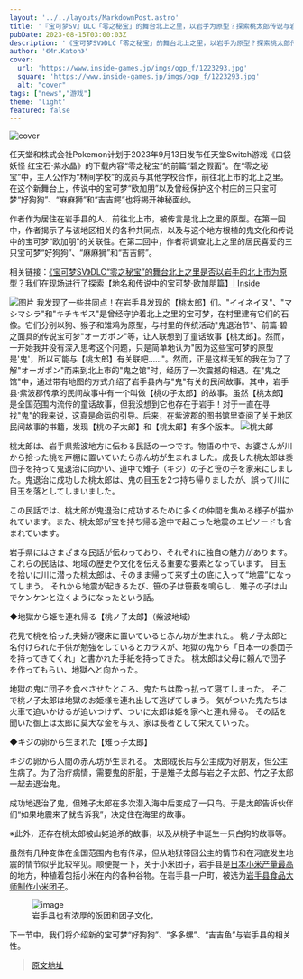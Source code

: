 ```yaml
---
layout: '../../layouts/MarkdownPost.astro'
title: '『宝可梦SV』DLC「零之秘宝」的舞台北上之里，以岩手为原型？探索桃太郎传说与岩手县的关系【犬犬犬、吉吉吉、増増増篇】'
pubDate: 2023-08-15T03:00:03Z
description: '《宝可梦SV》DLC「零之秘宝」的舞台北上之里，以岩手为原型？探索桃太郎传说与岩手县的关系【犬犬犬、吉吉吉、増増増篇】'
author: '《Mr.Katoh》'
cover:
  url: 'https://www.inside-games.jp/imgs/ogp_f/1223293.jpg'
  square: 'https://www.inside-games.jp/imgs/ogp_f/1223293.jpg'
  alt: "cover"
tags: ["news","游戏"]
theme: 'light'
featured: false
---
```


![cover](https://www.inside-games.jp/imgs/ogp_f/1223293.jpg)

任天堂和株式会社Pokemon计划于2023年9月13日发布任天堂Switch游戏《口袋妖怪 红宝石·紫水晶》的下载内容“零之秘宝”的前篇“碧之假面”。在“零之秘宝”中，主人公作为“林间学校”的成员与其他学校合作，前往北上市的北上之里。在这个新舞台上，传说中的宝可梦“欧加朋”以及曾经保护这个村庄的三只宝可梦“好狗狗”、“麻麻狮”和“吉吉鳄”也将揭开神秘面纱。

作者作为居住在岩手县的人，前往北上市，被传言是北上之里的原型。在第一回中，作者揭示了与该地区相关的各种共同点，以及与这个地方根植的鬼文化和传说中的宝可梦“欧加朋”的关联性。在第二回中，作者将调查北上之里的居民喜爱的三只宝可梦“好狗狗”、“麻麻狮”和“吉吉鳄”。

相关链接：<a href="https://www.inside-games.jp/article/2023/08/14/147833.html" target="_blank">《宝可梦SV》DLC“零之秘宝”的舞台北上之里是否以岩手的北上市为原型？我们在现场进行了探索【地名和传说中的宝可梦·欧加朋篇】| Inside</a>

![图片](https://www.inside-games.jp/imgs/card_l/1223180.jpg)
我发现了一些共同点！在岩手县发现的【桃太郎】们。"イイネイヌ"、"マシマシラ"和"キチキギス"是曾经守护着北上之里的宝可梦，在村里建有它们的石像。它们分别以狗、猴子和雉鸡为原型，与村里的传统活动"鬼退治节"、前篇·碧之面具的传说宝可梦"オーガポン"等，让人联想到了童话故事【桃太郎】。然而，一开始我并没有深入思考这个问题，只是简单地认为"因为这些宝可梦的原型是'鬼'，所以可能与【桃太郎】有关联吧……"。然而，正是这样无知的我在为了了解"オーガポン"而来到北上市的"鬼之馆"时，经历了一次震撼的相遇。在"鬼之馆"中，通过带有地图的方式介绍了岩手县内与"鬼"有关的民间故事。其中，岩手县·紫波郡传承的民间故事中有一个叫做【桃の子太郎】的故事。虽然【桃太郎】是全国范围内流传的童话故事，但我没想到它也存在于岩手！对于一直在寻找"鬼"的我来说，这真是命运的引导。后来，在紫波郡的图书馆里查阅了关于地区民间故事的书籍，发现【桃の子太郎】和【桃太郎】有多个版本。
![桃太郎](https://www.inside-games.jp/imgs/zoom/122680.jpg)

桃太郎は、岩手県紫波地方に伝わる民話の一つです。物語の中で、お婆さんが川から拾った桃を戸棚に置いていたら赤ん坊が生まれました。成長した桃太郎は黍団子を持って鬼退治に向かい、道中で雉子（キジ）の子と笹の子を家来にしました。鬼退治に成功した桃太郎は、鬼の目玉を2つ持ち帰りましたが、誤って川に目玉を落としてしまいました。

この民話では、桃太郎が鬼退治に成功するために多くの仲間を集める様子が描かれています。また、桃太郎が宝を持ち帰る途中で起こった地震のエピソードも含まれています。

岩手県にはさまざまな民話が伝わっており、それぞれに独自の魅力があります。これらの民話は、地域の歴史や文化を伝える重要な要素となっています。
目玉を拾いに川に潜った桃太郎は、そのまま帰って来ず土の底に入って“地震”になってしまう。 それから地震が起きるたび、笹の子は笹薮を鳴らし、雉子の子は山でケンケンと泣くようになったという話。

◆地獄から姫を連れ帰る【桃ノ子太郎】（紫波地域）

花見で桃を拾った夫婦が寝床に置いていると赤ん坊が生まれた。 桃ノ子太郎と名付けられた子供が勉強をしているとカラスが、地獄の鬼から「日本一の黍団子を持ってきてくれ」と書かれた手紙を持ってきた。 桃太郎は父母に頼んで団子を作ってもらい、地獄へと向かった。

地獄の鬼に団子を食べさせたところ、鬼たちは酔っ払って寝てしまった。 そこで桃ノ子太郎は地獄のお姫様を連れ出して逃げてしまう。 気がついた鬼たちは火車で追いかけるが追いつけず、ついに太郎は姫を家へと連れ帰る。 その話を聞いた御上は太郎に莫大な金を与え、家は長者として栄えていった。

◆キジの卵から生まれた【雉っ子太郎】

キジの卵から人間の赤ん坊が生まれる。
太郎成长后与公主成为好朋友，但公主生病了。为了治疗病情，需要鬼的肝脏，于是雉子太郎与岩之子太郎、竹之子太郎一起去退治鬼。 </p><p>成功地退治了鬼，但雉子太郎在多次潜入海中后变成了一只鸟。于是太郎告诉伙伴们“如果地震来了就告诉我”，决定住在海里的故事。 </p><p>※此外，还存在桃太郎被山姥追杀的故事，以及从桃子中诞生一只白狗的故事等。 </p></blockquote><p>虽然有几种变体在全国范围内也有传承，但从地狱带回公主的情节和在河底发生地震的情节似乎比较罕见。顺便提一下，关于小米团子，岩手县是<a target="_blank" rel="noopener noreferrer nofollow" href="https://www.pref.iwate.jp/_res/projects/default_project/_page_/001/014/672/bunka.minzoku.pdf">日本小米产量最高</a>的地方，种植着包括小米在内的各种谷物。在岩手县一户町，被选为<a target="_blank" rel="noopener noreferrer nofollow" href="https://www.pref.iwate.jp/kenpoku/nino_noukai/shokubunka/1015001.html">岩手县食品大师制作小米团子</a>。 </p><figure class="ctms-editor-image">![image](https://www.inside-games.jp/imgs/zoom/1223295.jpg)<figcaption>岩手县也有浓厚的饭团和团子文化。</figcaption></figure><p>下一节中，我们将介绍新的宝可梦“好狗狗”、“多多螺”、“吉吉鱼”与岩手县的相关性。

>[原文地址](https://www.inside-games.jp/article/2023/08/15/147853.html)  